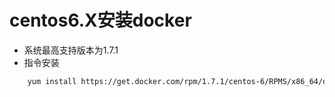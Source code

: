 # centos6.X安装docker

* 系统最高支持版本为1.7.1
* 指令安装

```bash
    yum install https://get.docker.com/rpm/1.7.1/centos-6/RPMS/x86_64/docker-engine-1.7.1-1.el6.x86_64.rpm
```
